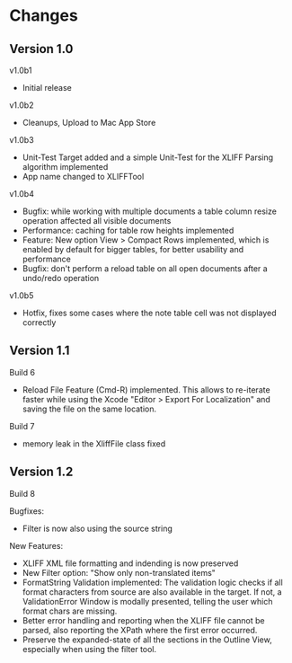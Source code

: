 Changes
=======

Version 1.0
-----------

v1.0b1

- Initial release

v1.0b2

- Cleanups, Upload to Mac App Store

v1.0b3

- Unit-Test Target added and a simple Unit-Test for the XLIFF Parsing algorithm
implemented
- App name changed to XLIFFTool

v1.0b4

- Bugfix: while working with multiple documents a table column resize operation
  affected all visible documents
- Performance: caching for table row heights implemented
- Feature: New option View > Compact Rows implemented, which is enabled by
default for bigger tables, for better usability and performance
- Bugfix: don't perform a reload table on all open documents after a undo/redo
operation

v1.0b5

- Hotfix, fixes some cases where the note table cell was not displayed correctly


Version 1.1
-----------

Build 6

- Reload File Feature (Cmd-R) implemented. This allows to re-iterate faster while using
  the Xcode "Editor > Export For Localization" and saving the file on the same
  location.

Build 7

- memory leak in the XliffFile class fixed


Version 1.2
-----------

Build 8

Bugfixes:

- Filter is now also using the source string

New Features:

- XLIFF XML file formatting and indending is now preserved
- New Filter option: "Show only non-translated items"
- FormatString Validation implemented: The validation logic checks if all format characters from source are also available in the target. If not, a ValidationError Window is modally presented, telling the user which format chars are missing.
- Better error handling and reporting when the XLIFF file cannot be parsed, also
  reporting the XPath where the first error occurred.
- Preserve the expanded-state of all the sections in the Outline View, especially when using the filter tool.
